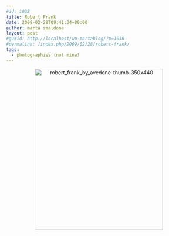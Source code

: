 ```yaml
---
#id: 1038
title: Robert Frank
date: 2009-02-28T09:41:34+00:00
author: marta smaldone
layout: post
#gu#id: http://localhost/wp-martablog/?p=1038
#permalink: /index.php/2009/02/28/robert-frank/
tags:
  - photographies (not mine)
---
```

<p style="text-align: center;">
  <a href="{{ site.url }}/images/uploads/2009/09/robert_frank_by_avedone-thumb-350x440.jpg"><img class="aligncenter wp-image-1037 size-full" title="robert_frank_by_avedone-thumb-350x440" src="{{ site.url }}/images/uploads/2009/09/robert_frank_by_avedone-thumb-350x440.jpg" alt="robert_frank_by_avedone-thumb-350x440" width="349" height="440" srcset="{{ site.url }}/images/uploads/2009/09/robert_frank_by_avedone-thumb-350x440.jpg 349w, {{ site.url }}/images/uploads/2009/09/robert_frank_by_avedone-thumb-350x440-238x300.jpg 238w" sizes="(max-width: 349px) 100vw, 349px" /></a>
</p>